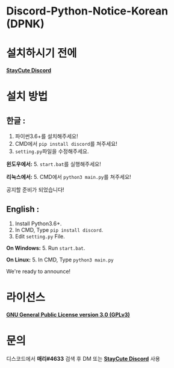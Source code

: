 Discord-Python-Notice-Korean (DPNK)
=============


# 설치하시기 전에

[**StayCute Discord**](http://discord.gg/7TdTv9w)

# 설치 방법

## __**한글**__ :

1. 파이썬3.6+를 설치해주세요!
2. CMD에서 `pip install discord`를 쳐주세요!
4. `setting.py`파일을 수정해주세요.

**윈도우에서:**
5. `start.bat`를 실행해주세요!

**리눅스에서:**
5. CMD에서 `python3 main.py`를 쳐주세요!

공지할 준비가 되었습니다!

## __**English**__ :

1. Install Python3.6+.
2. In CMD, Type `pip install discord`.
4. Edit `setting.py` File.

**On Windows:**
5. Run `start.bat`.

**On Linux:**
5. In CMD, Type `python3 main.py`

We're ready to announce!

# 라이선스

[**GNU General Public License version 3.0 (GPLv3)**](https://opensource.org/licenses/gpl-3.0.html/)

# 문의

디스코드에서 **매리#4633** 검색 후 DM 또는 [**StayCute Discord**](http://discord.gg/7TdTv9w) 사용
